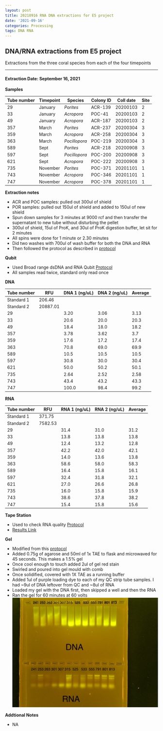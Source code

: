 ```yaml
---
layout: post
title: 20210916 RNA DNA extractions for E5 project
date: '2021-09-16'
categories: Processing
tags: DNA RNA
---
```

## DNA/RNA extractions from E5 project

Extractions from the three coral species from each of the four timepoints

---

#### Extraction Date: September 16, 2021 
**Samples**

| Tube number 	| Timepoint	   	| Species	    | Colony ID 	| Coll date		| Site       	|
|-------------	|------------	|-------------	|-------------	|-------------	|-------------	|
| 29		 	| January	 	| *Porites*		| ACR-139      	| 20200103   	| 2				|
| 33			| January	 	| *Acropora*	| POC-41	    | 20200103		| 2				|
| 49		 	| January	  	| *Acropora*	| ACR-187     	| 20200103  	| 2				|
| 357		 	| March		 	| *Porites*		| ACR-237     	| 20200304   	| 3				|
| 359			| March 		| *Acropora*	| ACR-258	    | 20200304		| 3				|
| 363		 	| March	  		| *Pocillopora*	| POC-219    	| 20200304  	| 3				|
| 589		 	| Sept		 	| *Porites*  	| ACR-218      	| 20200908   	| 3				|
| 597			| Sept	 		| *Pocillopora*	| POC-200	    | 20200908		| 3				|
| 621		 	| Sept		  	| *Acropora*	| POC-222     	| 20200908  	| 3				|
| 735		 	| November	 	| *Porites* 	| POC-371    	| 20201101   	| 1				|
| 743			| November	 	| *Acropora*	| POC-346	    | 20201101		| 1				|
| 747		 	| November	  	| *Acropora*	| POC-378    	| 20201101  	| 1				|

**Extraction notes**
 - ACR and POC samples: pulled out 300ul of shield
 - POR samples: pulled out 150ul of shield and added to 150ul of new shield 
 - Spun down samples for 3 minutes at 9000 rcf and then transfer the supernatant to new tube without disturbing the pellet
 - 300ul of shield, 15ul of ProK, and 30ul of ProK digestion buffer, let sit for 2 minutes
 - All spins were done for 1 minute or 2.30 minutes
 - Did two washes with 700ul of wash buffer for both the DNA and RNA
 - Then followed the protocol as described in [protocol](https://github.com/emmastrand/EmmaStrand_Notebook/blob/master/_posts/2019-05-31-Zymo-Duet-RNA-DNA-Extraction-Protocol.md)


**Qubit**
 - Used Broad range dsDNA and RNA Qubit [Protocol](https://meschedl.github.io/MESPutnam_Open_Lab_Notebook/Qubit-Protocol/)
 - All samples read twice, standard only read once
 
**DNA**

| Tube number 	| RFU		   	| DNA 1 (ng/uL) | DNA 2 (ng/uL) | Average     	|
|-------------	|------------	|-------------	|-------------	|-------------	|
| Standard 1  	| 206.46	 	| 		      	| 		      	|	         	|
| Standard 2 	| 20887.01	 	| 		    	| 		    	| 	        	|
| 29		 	|		     	| 3.20	     	| 3.06	     	| 3.13        	|
| 33		 	| 			   	| 20.6      	| 20.0        	| 20.3         	|
| 49		  	|		     	| 18.4        	| 18.0        	| 18.2        	|
| 357		 	| 			   	| 3.78        	| 3.62        	| 3.7        	|
| 359		  	|		     	| 17.6       	| 17.2         	| 17.4        	|
| 363		 	| 			   	| 70.8        	| 69.0        	| 69.9         	|
| 589		  	|		     	| 10.5       	| 10.5        	| 10.5        	|
| 597		 	| 			   	| 30.8        	| 30.0         	| 30.4        	|
| 621		  	|		     	| 50.0        	| 50.2         	| 50.1         	|
| 735		 	| 			   	| 2.64        	| 2.52         	| 2.58        	|
| 743		  	|		     	| 43.4        	| 43.2         	| 43.3        	|
| 747		 	| 			   	| 100.0        	| 98.4         	| 99.2        	|


**RNA**


| Tube number 	| RFU		   	| RNA 1 (ng/uL) | RNA 2 (ng/uL) | Average     	|
|-------------	|------------	|-------------	|-------------	|-------------	|
| Standard 1  	| 371.75	 	| 		      	| 		      	|	         	|
| Standard 2 	| 7582.53	 	| 		    	| 		    	| 	        	|
| 29		 	|		     	| 31.4	     	| 31.0	     	| 31.2        	|
| 33		 	| 			   	| 13.8      	| 13.8        	| 13.8         	|
| 49		  	|		     	| 12.4        	| 13.2        	| 12.8        	|
| 357		 	| 			   	| 42.2        	| 42.0        	| 42.1        	|
| 359		  	|		     	| 14.0       	| 13.6         	| 13.8        	|
| 363		 	| 			   	| 58.6        	| 58.0        	| 58.3         	|
| 589		  	|		     	| 16.4       	| 15.8        	| 16.1        	|
| 597		 	| 			   	| 32.4        	| 31.8         	| 32.1        	|
| 621		  	|		     	| 27.0        	| 26.6         	| 26.8         	|
| 735		 	| 			   	| 16.0        	| 15.8         	| 15.9        	|
| 743		  	|		     	| 38.6        	| 37.8         	| 38.2        	|
| 747		 	| 			   	| 15.4        	| 15.8         	| 15.6        	|


**Tape Station**
 - Used to check RNA quality [Protocol](https://meschedl.github.io/MESPutnam_Open_Lab_Notebook/RNA-TapeStation-Protocol/) 
 - [Results Link](https://github.com/Kterpis/Putnam_Lab_Notebook/blob/c4a9c3b9beea6c7f3f50fdad80f5022ac8d9783b/images/tape_station/2021-09-10-%2014.00.18.pdf)

**Gel**
 - Modified from this [protocol](https://meschedl.github.io/MESPutnam_Open_Lab_Notebook/Gel-Protocol/)
 - Added 0.75g of agarose and 50ml of 1x TAE to flask and microwaved for 45 seconds. This makes a 1.5% gel
 - Once cool enough to touch added 2ul of gel red stain
 - Swirled and poured into gel mould with comb
 - Once solidified, covered with 1X TAE as a running buffer
 - Added 1ul of purple loading dye to each of my QC strip tube samples. I had ~9ul of DNA leftover from QC and ~8ul of RNA
 - Loaded my gel with the DNA first, then skipped a well and then the RNA
 - Ran the gel for 60 minutes at 60 volts
 ![20210916_gel.jpg](https://github.com/Kterpis/Putnam_Lab_Notebook/blob/master/images/gels/20210910_gel.jpg?raw=true)
 
 **Addtional Notes**
  - NA
